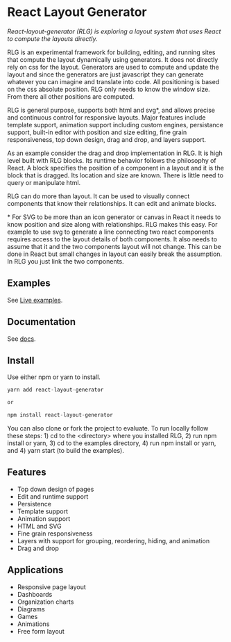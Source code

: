 # React Layout Generator

*React-layout-generator (RLG) is exploring a layout system that uses React to compute the layouts directly.*

RLG is an experimental framework for building, editing, and running sites that compute the layout dynamically using generators. It does not directly rely on css for the layout. Generators are used to compute and update the layout and since the generators are just javascript they can generate whatever you can imagine and translate into code. All positioning is based on the css absolute position. RLG only needs to know the window size. From there all other positions are computed.

RLG is general purpose, supports both html and svg*, and allows precise and continuous control for responsive layouts. Major features include template support, animation support including custom engines, persistance support, built-in editor with position and size editing, fine grain responsiveness, top down design, drag and drop, and layers support.

As an example consider the drag and drop implementation in RLG. It is high level built with RLG blocks. Its runtime behavior follows the philosophy of React. A block specifies the position of a component in a layout and it is the block that is dragged. Its location and size are known. There is little need to query or manipulate html.

RLG can do more than layout. It can be used to visually connect components that know their relationships. It can edit and animate blocks.

\* For SVG to be more than an icon generator or canvas in React it needs to know position and size along with relationships. RLG makes this easy. For example to use svg to generate a line connecting two react components requires access to the layout details of both components. It also needs to assume that it and the two components layout will not change. This can be done in React but small changes in layout can easily break the assumption. In RLG you just link the two components.

## Examples

See [Live examples](https://neq1.io). 

## Documentation

See [docs](https://chetmurphy.github.io/react-layout-generator/).

## Install

Use either npm or yarn to install.

```ts
yarn add react-layout-generator

or

npm install react-layout-generator
```

You can also clone or fork the project to evaluate. To run locally follow these steps: 1) cd to the \<directory\> where you installed RLG, 2) run npm install or yarn, 3) cd to the examples directory, 4) run npm install or yarn, and 4) yarn start (to build the examples).

## Features

* Top down design of pages
* Edit and runtime support
* Persistence
* Template support
* Animation support
* HTML and SVG
* Fine grain responsiveness
* Layers with support for grouping, reordering, hiding, and animation
* Drag and drop

## Applications

* Responsive page layout
* Dashboards
* Organization charts
* Diagrams
* Games
* Animations
* Free form layout
